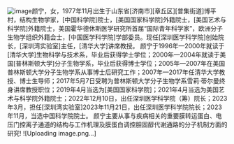 ![image](https://github.com/wangjiaxv123/-32305/assets/151837765/9cfd9baf-dd2d-424e-9902-7125ea8add64)颜宁，女，1977年11月出生于山东省[济南市][章丘区][普集街道]博平村，结构生物学家，[中国科学院]院士，[美国国家科学院]外籍院士，[美国艺术与科学院]外籍院士，美国霍华德休斯医学研究所首届“国际青年科学家”，欧洲分子生物学组织外籍会士，[中国医学科学院]学部委员。现任[深圳医学科学院]创始院长，[深圳湾实验室]主任，[清华大学]讲席教授。
颜宁于1996年—2000年就读于[清华大学]生物科学与技术系，毕业后获得学士学位；2000年—2004年就读于美国[普林斯顿大学]分子生物学系，毕业后获得博士学位；2005年—2007年在美国普林斯顿大学分子生物学系从事博士后研究工作；2007年—2017年任清华大学教授、博士生导师；2017年5月7日受聘为普林斯顿大学分子生物学系雪莉·蒂尔曼终身讲席教授职位；2019年4月当选为[美国国家科学院]；2021年4月当选为美国艺术与科学院外籍院士；2022年12月10日，出任深圳医学科学院（筹）院长；2023年3月，担任[深圳湾实验室]2023年11月21日，出任深圳医学科学院院长；2023年11月，当选中国科学院院士。
颜宁主要从事与疾病相关的重要膜转运蛋白、电压门控离子通道的结构与工作机理及膜蛋白调控胆固醇代谢通路的分子机制方面的研究!
![Uploading image.png…]
